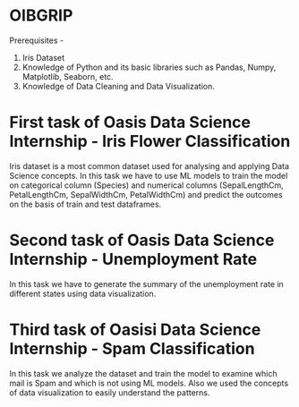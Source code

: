 # OIBGRIP
Prerequisites - 
1. Iris Dataset
2. Knowledge of Python and its basic libraries such as Pandas, Numpy, Matplotlib, Seaborn, etc. 
3. Knowledge of Data Cleaning and Data Visualization.

# First task of Oasis Data Science Internship - Iris Flower Classification 
Iris dataset is a most common dataset used for analysing and applying Data Science concepts.
In this task we have to use ML models to train the model on categorical column (Species) and numerical columns (SepalLengthCm, PetalLengthCm, SepalWidthCm, PetalWidthCm)
and predict the outcomes on the basis of train and test dataframes.


# Second task of Oasis Data Science Internship - Unemployment Rate
In this task we have to generate the summary of the unemployment rate in different states using data visualization.


# Third task of Oasisi Data Science Internship - Spam Classification
In this task we analyze the dataset and train the model to examine which mail is Spam and which is not using ML models. Also we used the concepts of data visualization to easily understand the patterns.

